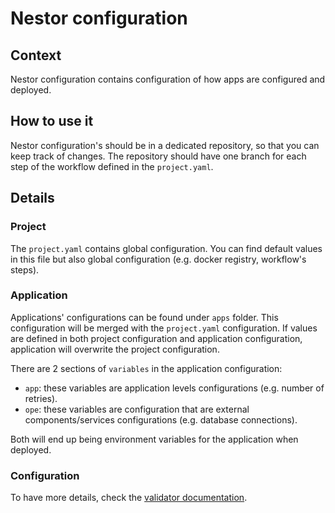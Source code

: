 # Nestor configuration

## Context

Nestor configuration contains configuration of how apps are configured and deployed.

## How to use it

Nestor configuration's should be in a dedicated repository, so that you can keep track of changes.
The repository should have one branch for each step of the workflow defined in the `project.yaml`.

## Details

### Project

The `project.yaml` contains global configuration.
You can find default values in this file but also global configuration (e.g. docker registry, workflow's steps).

### Application

Applications' configurations can be found under `apps` folder.
This configuration will be merged with the `project.yaml` configuration.
If values are defined in both project configuration and application configuration, application will overwrite the project configuration.

There are 2 sections of `variables` in the application configuration:

- `app`: these variables are application levels configurations (e.g. number of retries).
- `ope`: these variables are configuration that are external components/services configurations (e.g. database connections).

Both will end up being environment variables for the application when deployed.

### Configuration

To have more details, check the [validator documentation](../validator/docs/schemas.md).
